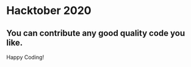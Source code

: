 # Hacktober 2020

You can contribute any good quality code you like.
----------------------------

Happy Coding!
